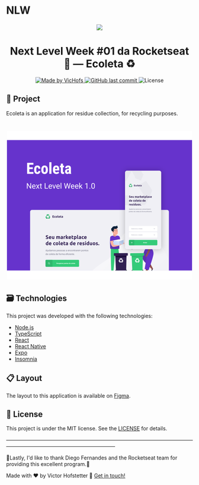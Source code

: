 # NLW
<div align="center">
<img align="center" alt=" " src="https://github.com/VicHofs/NLW-01/blob/master/.github/logo.svg">
</div>
<h1 align="center">
	Next Level Week #01 da Rocketseat 🚀 — Ecoleta ♻
</h1>
<p align="center">
	
  <a href="https://www.linkedin.com/in/victor-hofstetter/">
    <img alt="Made by VicHofs" src="https://img.shields.io/badge/made%20by-VicHofs-%2304D361">
  </a>

  <a href="https://github.com/VicHofs/NLW-01/commits/master">
    <img alt="GitHub last commit" src="https://img.shields.io/github/last-commit/VicHofs/NLW-01">
  </a>

  <img alt="License" src="https://img.shields.io/badge/license-MIT-brightgreen">
</p>
<p align="center">

## 📝 Project

Ecoleta is an application for residue collection, for recycling purposes.

<h1 align="center">
    <img alt="Eggsmaple" title="Eggsmaple" src=".github/exp.svg" width="500px" />
</h1>


## 🗃 Technologies

This project was developed with the following technologies:

- [Node.js][nodejs]
- [TypeScript][typescript]
- [React][reactjs]
- [React Native][rn]
- [Expo][expo]
- [Insomnia][insomnia]

## 📋 Layout

The layout to this application is available on [Figma](https://www.figma.com/file/1SxgOMojOB2zYT0Mdk28lB/).

## 📜 License

This project is under the MIT license. See the [LICENSE](https://github.com/VicHofs/NLW-01/LICENSE) for details.

—————————————————————————————————————————————————————————

🚀Lastly, I'd like to thank Diego Fernandes and the Rocketseat team for providing this excellent program.🚀

Made with ❤ by Victor Hofstetter :wave: [Get in touch!](https://www.linkedin.com/in/victor-hofstetter/)

[nodejs]: https://nodejs.org/
[typescript]: https://www.typescriptlang.org/
[expo]: https://expo.io/
[reactjs]: https://reactjs.org
[rn]: https://facebook.github.io/react-native/
[yarn]: https://yarnpkg.com/
[vs]: https://code.visualstudio.com/
[vceditconfig]: https://marketplace.visualstudio.com/items?itemName=EditorConfig.EditorConfig
[vceslint]: https://marketplace.visualstudio.com/items?itemName=dbaeumer.vscode-eslint
[prettier]: https://marketplace.visualstudio.com/items?itemName=esbenp.prettier-vscode
[insomnia]: https://insomnia.rest
